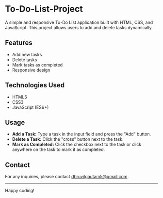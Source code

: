 # To-Do-List-Project

A simple and responsive To-Do List application built with HTML, CSS, and JavaScript. This project allows users to add and delete tasks dynamically.

## Features

- Add new tasks
- Delete tasks
- Mark tasks as completed
- Responsive design

## Technologies Used

- HTML5
- CSS3
- JavaScript (ES6+)

## Usage

- **Add a Task:** Type a task in the input field and press the "Add" button.
- **Delete a Task:** Click the "cross" button next to the task.
- **Mark as Completed:** Click the checkbox next to the task or click anywhere on the task to mark it as completed.

## Contact

For any inquiries, please contact dhruvilgautam5@gmail.com.

---

Happy coding!

